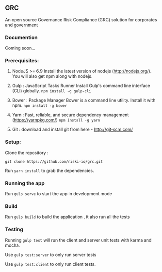 ## GRC
An open source Governance Risk Compliance (GRC) solution for corporates and government

### Documention
Coming soon...

### Prerequisites:

1. NodeJS >= 6.9
Install the latest version of nodejs (http://nodejs.org/). You will also get npm along with nodejs.

2. Gulp : JavaScript Tasks Runner
Install Gulp's command line interface (CLI) globally.
`npm install -g gulp-cli`

3. Bower : Package Manager
Bower is a command line utility. Install it with npm.
`npm install -g bower`

4. Yarn : Fast, reliable, and secure dependency management (https://yarnpkg.com/)
`npm install -g yarn`

5. Git : download and install git from here - http://git-scm.com/

### Setup:

Clone the repository :

`git clone https://github.com/riski-io/grc.git`

Run `yarn install` to grab the dependencies.

### Running the app

Run `gulp serve` to start the app in development mode

### Build

Run `gulp build` to build the application , it also run all the tests

### Testing

Running `gulp test` will run the client and server unit tests with karma and mocha.

Use `gulp test:server` to only run server tests

Use `gulp test:client` to only run client tests.
